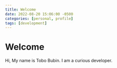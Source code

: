 ```yaml
---
title: Welcome
date: 2022-08-20 15:06:00 -0500
categories: [personal, profile]
tags: [development]
---
```


# Welcome

Hi,
My name is Tobo Bubin. I am a curious developer.

